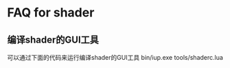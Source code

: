 FAQ for shader
=========================

编译shader的GUI工具
---------------------

可以通过下面的代码来运行编译shader的GUI工具
        bin/iup.exe tools/shaderc.lua
        
